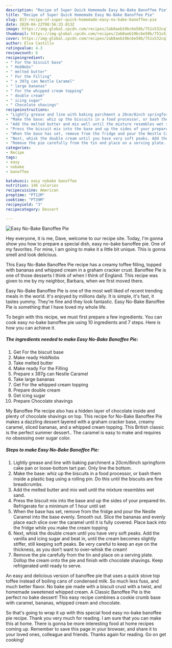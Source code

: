 ```yaml
---
description: "Recipe of Super Quick Homemade Easy No-Bake Banoffee Pie"
title: "Recipe of Super Quick Homemade Easy No-Bake Banoffee Pie"
slug: 813-recipe-of-super-quick-homemade-easy-no-bake-banoffee-pie
date: 2020-04-22T00:56:33.013Z
image: https://img-global.cpcdn.com/recipes/2ab8aeb19bc6e50b/751x532cq70/easy-no-bake-banoffee-pie-recipe-main-photo.jpg
thumbnail: https://img-global.cpcdn.com/recipes/2ab8aeb19bc6e50b/751x532cq70/easy-no-bake-banoffee-pie-recipe-main-photo.jpg
cover: https://img-global.cpcdn.com/recipes/2ab8aeb19bc6e50b/751x532cq70/easy-no-bake-banoffee-pie-recipe-main-photo.jpg
author: Elva Castillo
ratingvalue: 4.3
reviewcount: 6
recipeingredient:
- " For the biscuit base"
- " HobNobs"
- " melted butter"
- " For the Filling"
- " x 397g can Nestle Caramel"
- " large bananas"
- " For the whipped cream topping"
- " double cream"
- " icing sugar"
- " Chocolate shavings"
recipeinstructions:
- "Lightly grease and line with baking parchment a 20cm/8inch springform cake pan or loose-bottom tart pan. Only line the bottom."
- "Make the base: whiz up the biscuits in a food processor, or bash them inside a plastic bag using a rolling pin. Do this until the biscuits are fine breadcrumbs."
- "Add the melted butter and mix well until the mixture resembles wet sand."
- "Press the biscuit mix into the base and up the sides of your prepared tin. Refrigerate for a minimum of 1 hour until set"
- "When the base has set, remove from the fridge and pour the Nestle Caramel into the base evenly. Smooth out. Slice the bananas and evenly place each slice over the caramel until it is fully covered. Place back into the fridge while you make the cream topping"
- "Next, whisk the double cream until you have very soft peaks. Add the vanilla and icing sugar and beat in, until the cream becomes slightly stiffer, still keeping soft peaks. Be very careful to keep an eye on the thickness, as you don’t want to over-whisk the cream!"
- "Remove the pie carefully from the tin and place on a serving plate. Dollop the cream onto the pie and finish with chocolate shavings. Keep refrigerated until ready to serve."
categories:
- Recipe
tags:
- easy
- nobake
- banoffee

katakunci: easy nobake banoffee 
nutrition: 146 calories
recipecuisine: American
preptime: "PT12M"
cooktime: "PT39M"
recipeyield: "3"
recipecategory: Dessert

---
```



![Easy No-Bake Banoffee Pie](https://img-global.cpcdn.com/recipes/2ab8aeb19bc6e50b/751x532cq70/easy-no-bake-banoffee-pie-recipe-main-photo.jpg)

Hey everyone, it is me, Dave, welcome to our recipe site. Today, I'm gonna show you how to prepare a special dish, easy no-bake banoffee pie. One of my favorites. For mine, I am going to make it a little bit unique. This is gonna smell and look delicious.

This Easy No-Bake Banoffee Pie recipe has a creamy toffee filling, topped with bananas and whipped cream in a graham cracker crust. Banoffee Pie is one of those desserts I think of when I think of England. This recipe was given to me by my neighbor, Barbara, when we first moved there.

Easy No-Bake Banoffee Pie is one of the most well liked of recent trending meals in the world. It's enjoyed by millions daily. It is simple, it's fast, it tastes yummy. They're fine and they look fantastic. Easy No-Bake Banoffee Pie is something that I have loved my whole life.


To begin with this recipe, we must first prepare a few ingredients. You can cook easy no-bake banoffee pie using 10 ingredients and 7 steps. Here is how you can achieve it.

<!--inarticleads1-->

##### The ingredients needed to make Easy No-Bake Banoffee Pie:

1. Get  For the biscuit base
1. Make ready  HobNobs
1. Take  melted butter
1. Make ready  For the Filling
1. Prepare  x 397g can Nestle Caramel
1. Take  large bananas
1. Get  For the whipped cream topping
1. Prepare  double cream
1. Get  icing sugar
1. Prepare  Chocolate shavings


My Banoffee Pie recipe also has a hidden layer of chocolate inside and plenty of chocolate shavings on top. This recipe for No-Bake Banoffee Pie makes a dazzling dessert layered with a graham cracker base, creamy caramel, sliced bananas, and a whipped cream topping. This British classic is the perfect summer dessert.. The caramel is easy to make and requires no obsessing over sugar color. 

<!--inarticleads2-->

##### Steps to make Easy No-Bake Banoffee Pie:

1. Lightly grease and line with baking parchment a 20cm/8inch springform cake pan or loose-bottom tart pan. Only line the bottom.
1. Make the base: whiz up the biscuits in a food processor, or bash them inside a plastic bag using a rolling pin. Do this until the biscuits are fine breadcrumbs.
1. Add the melted butter and mix well until the mixture resembles wet sand.
1. Press the biscuit mix into the base and up the sides of your prepared tin. Refrigerate for a minimum of 1 hour until set
1. When the base has set, remove from the fridge and pour the Nestle Caramel into the base evenly. Smooth out. Slice the bananas and evenly place each slice over the caramel until it is fully covered. Place back into the fridge while you make the cream topping
1. Next, whisk the double cream until you have very soft peaks. Add the vanilla and icing sugar and beat in, until the cream becomes slightly stiffer, still keeping soft peaks. Be very careful to keep an eye on the thickness, as you don’t want to over-whisk the cream!
1. Remove the pie carefully from the tin and place on a serving plate. Dollop the cream onto the pie and finish with chocolate shavings. Keep refrigerated until ready to serve.


An easy and delicious version of banoffee pie that uses a quick stove top toffee instead of boiling cans of condensed milk. So much less fuss, and much better flavor. No bake pie made with a biscuit crust with a twist, and homemade sweetened whipped cream. A Classic Banoffee Pie is the perfect no bake dessert! This easy recipe combines a cookie crumb base with caramel, bananas, whipped cream and chocolate. 

So that's going to wrap it up with this special food easy no-bake banoffee pie recipe. Thank you very much for reading. I am sure that you can make this at home. There is gonna be more interesting food at home recipes coming up. Remember to save this page in your browser, and share it to your loved ones, colleague and friends. Thanks again for reading. Go on get cooking!

